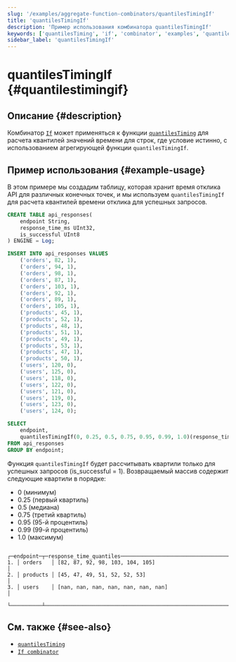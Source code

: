 ```yaml
---
slug: '/examples/aggregate-function-combinators/quantilesTimingIf'
title: 'quantilesTimingIf'
description: 'Пример использования комбинатора quantilesTimingIf'
keywords: ['quantilesTiming', 'if', 'combinator', 'examples', 'quantilesTimingIf']
sidebar_label: 'quantilesTimingIf'
---
```



# quantilesTimingIf {#quantilestimingif}

## Описание {#description}

Комбинатор [`If`](/sql-reference/aggregate-functions/combinators#-if) может применяться к функции [`quantilesTiming`](/sql-reference/aggregate-functions/reference/quantiletiming) для расчета квантилей значений времени для строк, где условие истинно, с использованием агрегирующей функции `quantilesTimingIf`.

## Пример использования {#example-usage}

В этом примере мы создадим таблицу, которая хранит время отклика API для различных конечных точек, и мы используем `quantilesTimingIf` для расчета квантилей времени отклика для успешных запросов.

```sql title="Запрос"
CREATE TABLE api_responses(
    endpoint String,
    response_time_ms UInt32,
    is_successful UInt8
) ENGINE = Log;

INSERT INTO api_responses VALUES
    ('orders', 82, 1),
    ('orders', 94, 1),
    ('orders', 98, 1),
    ('orders', 87, 1),
    ('orders', 103, 1),
    ('orders', 92, 1),
    ('orders', 89, 1),
    ('orders', 105, 1),
    ('products', 45, 1),
    ('products', 52, 1),
    ('products', 48, 1),
    ('products', 51, 1),
    ('products', 49, 1),
    ('products', 53, 1),
    ('products', 47, 1),
    ('products', 50, 1),
    ('users', 120, 0),
    ('users', 125, 0),
    ('users', 118, 0),
    ('users', 122, 0),
    ('users', 121, 0),
    ('users', 119, 0),
    ('users', 123, 0),
    ('users', 124, 0);

SELECT
    endpoint,
    quantilesTimingIf(0, 0.25, 0.5, 0.75, 0.95, 0.99, 1.0)(response_time_ms, is_successful = 1) as response_time_quantiles
FROM api_responses
GROUP BY endpoint;
```

Функция `quantilesTimingIf` будет рассчитывать квартили только для успешных запросов (is_successful = 1). Возвращаемый массив содержит следующие квартили в порядке:
- 0 (минимум)
- 0.25 (первый квартиль)
- 0.5 (медиана)
- 0.75 (третий квартиль)
- 0.95 (95-й процентиль)
- 0.99 (99-й процентиль)
- 1.0 (максимум)

```response title="Ответ"
   ┌─endpoint─┬─response_time_quantiles─────────────────────────────────────────────┐
1. │ orders   │ [82, 87, 92, 98, 103, 104, 105]                                     │
2. │ products │ [45, 47, 49, 51, 52, 52, 53]                                        │
3. │ users    │ [nan, nan, nan, nan, nan, nan, nan]                                 │
   └──────────┴─────────────────────────────────────────────────────────────────────┘
```

## См. также {#see-also}
- [`quantilesTiming`](/sql-reference/aggregate-functions/reference/quantiletiming)
- [`If combinator`](/sql-reference/aggregate-functions/combinators#-if)
